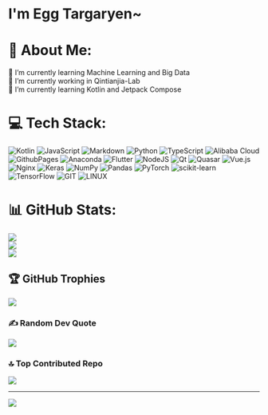 # I'm Egg Targaryen~

# 💫 About Me:

🔭 I’m currently learning Machine Learning and Big Data<br>👯 I’m currently working in Qintianjia-Lab<br>🌱 I’m currently learning Kotlin and Jetpack Compose


# 💻 Tech Stack:

![Kotlin](https://img.shields.io/badge/kotlin-%237F52FF.svg?style=flat-square&logo=kotlin&logoColor=white) ![JavaScript](https://img.shields.io/badge/javascript-%23323330.svg?style=flat-square&logo=javascript&logoColor=%23F7DF1E) ![Markdown](https://img.shields.io/badge/markdown-%23000000.svg?style=flat-square&logo=markdown&logoColor=white) ![Python](https://img.shields.io/badge/python-3670A0?style=flat-square&logo=python&logoColor=ffdd54) ![TypeScript](https://img.shields.io/badge/typescript-%23007ACC.svg?style=flat-square&logo=typescript&logoColor=white) ![Alibaba Cloud](https://img.shields.io/badge/AlibabaCloud-%23FF6701.svg?style=flat-square&logo=alibabacloud&logoColor=white) ![GithubPages](https://img.shields.io/badge/github%20pages-121013?style=flat-square&logo=github&logoColor=white) ![Anaconda](https://img.shields.io/badge/Anaconda-%2344A833.svg?style=flat-square&logo=anaconda&logoColor=white) ![Flutter](https://img.shields.io/badge/Flutter-%2302569B.svg?style=flat-square&logo=Flutter&logoColor=white) ![NodeJS](https://img.shields.io/badge/node.js-6DA55F?style=flat-square&logo=node.js&logoColor=white) ![Qt](https://img.shields.io/badge/Qt-%23217346.svg?style=flat-square&logo=Qt&logoColor=white) ![Quasar](https://img.shields.io/badge/Quasar-16B7FB?style=flat-square&logo=quasar&logoColor=black) ![Vue.js](https://img.shields.io/badge/vue.js-%2335495e.svg?style=flat-square&logo=vuedotjs&logoColor=%234FC08D) ![Nginx](https://img.shields.io/badge/nginx-%23009639.svg?style=flat-square&logo=nginx&logoColor=white) ![Keras](https://img.shields.io/badge/Keras-%23D00000.svg?style=flat-square&logo=Keras&logoColor=white) ![NumPy](https://img.shields.io/badge/numpy-%23013243.svg?style=flat-square&logo=numpy&logoColor=white) ![Pandas](https://img.shields.io/badge/pandas-%23150458.svg?style=flat-square&logo=pandas&logoColor=white) ![PyTorch](https://img.shields.io/badge/PyTorch-%23EE4C2C.svg?style=flat-square&logo=PyTorch&logoColor=white) ![scikit-learn](https://img.shields.io/badge/scikit--learn-%23F7931E.svg?style=flat-square&logo=scikit-learn&logoColor=white) ![TensorFlow](https://img.shields.io/badge/TensorFlow-%23FF6F00.svg?style=flat-square&logo=TensorFlow&logoColor=white) ![GIT](https://img.shields.io/badge/Git-fc6d26?style=flat-square&logo=git&logoColor=white) ![LINUX](https://img.shields.io/badge/Linux-FCC624?style=flat-square&logo=linux&logoColor=black)

# 📊 GitHub Stats:

![](https://github-readme-stats.vercel.app/api?username=dzxrly&theme=onedark&hide_border=false&include_all_commits=false&count_private=true)<br/>
![](https://github-readme-streak-stats.herokuapp.com/?user=dzxrly&theme=onedark&hide_border=false)<br/>
![](https://github-readme-stats.vercel.app/api/top-langs/?username=dzxrly&theme=onedark&hide_border=false&include_all_commits=false&count_private=true&layout=compact)

## 🏆 GitHub Trophies

![](https://github-profile-trophy.vercel.app/?username=dzxrly&theme=onedark&no-frame=true&no-bg=false&margin-w=4)

### ✍️ Random Dev Quote

![](https://quotes-github-readme.vercel.app/api?type=horizontal&theme=dark)

### 🔝 Top Contributed Repo

![](https://github-contributor-stats.vercel.app/api?username=dzxrly&limit=5&theme=onedark&combine_all_yearly_contributions=true)

---

[![](https://visitcount.itsvg.in/api?id=dzxrly&icon=6&color=0)](https://visitcount.itsvg.in)

<!-- Proudly created with GPRM ( https://gprm.itsvg.in ) -->
